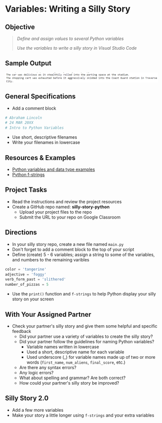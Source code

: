 
# Variables: Writing a Silly Story

## Objective

> *Define and assign values to several Python variables*
>
> *Use the variables to write a silly story in Visual Studio Code*


## Sample Output

![Silly story output](silly-story-output.png)

## General Specifications

- Add a comment block 
```python
# Abraham Lincoln
# 24 MAR 20XX
# Intro to Python Variables
```
- Use short, descriptive filenames
- Write your filenames in lowercase

## Resources & Examples

- [Python variables and data type examples](https://www.programiz.com/python-programming/variables-constants-literals)
- [Python f-strings](https://www.w3schools.com/python/trypython.asp?filename=demo_fstring_placeholder)

## Project Tasks

- Read the instructions and review the project resources
- Create a GitHub repo named: **silly-story-python**
    - Upload your project files to the repo
    - Submit the URL to your repo on Google Classroom
 
## Directions

- In your silly story repo, create a new file named `main.py`
- Don't forget to add a comment block to the top of your script
- Define (create) 5 - 6 variables; assign a string to some of the variables, and numbers to the remaining varibles
```python
color = 'tangerine'
adjective = 'foggy'
verb_form_past = 'slithered'
number_of_pizzas = 5
```
-  Use the `print()` function and `f-strings` to help Python display your silly story on your screen

## With Your Assigned Partner

- Check your partner's silly story and give them some helpful and specific feedback
    - Did your partner use a variety of variables to create the silly story?
    - Did your partner follow the guidelines for naming Python variables?
         - Variable names written in lowercase
         - Used a short, descriptive name for each variable
         - Used underscore (_) for variable names made up of two or more words (`first_name`, `num_aliens`, `final_score`, etc.)
     - Are there any syntax errors?
     - Any logic errors?
     - What about spelling and grammar?  Are both correct?
     - How could your partner's silly story be improved?
 
## Silly Story 2.0

- Add a few more variables
- Make your story a little longer using `f-strings` and your extra variables

